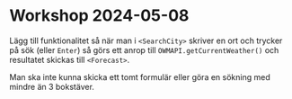 # Workshop 2024-05-08

Lägg till funktionalitet så när man i `<SearchCity>` skriver en ort och trycker på sök (eller `Enter`) så görs ett anrop till `OWMAPI.getCurrentWeather()` och resultatet skickas till `<Forecast>`.

Man ska inte kunna skicka ett tomt formulär eller göra en sökning med mindre än 3 bokstäver.

